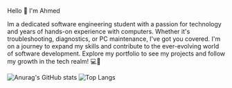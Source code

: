 Hello 👋 I'm Ahmed

Im a dedicated software engineering student with a passion for technology and years of hands-on experience with computers. Whether it's troubleshooting, diagnostics, or PC maintenance, I've got you covered. I'm on a journey to expand my skills and contribute to the ever-evolving world of software development. Explore my portfolio to see my projects and follow my growth in the tech realm! 💻🚀

![Anurag's GitHub stats](https://github-readme-stats.vercel.app/api?username=ahmed-l2&show_icons=true&theme=tokyonight)
![Top Langs](https://github-readme-stats.vercel.app/api/top-langs/?username=ahmed-l2&layout=compact&theme=tokyonight)
